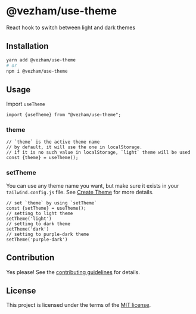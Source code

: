 # @vezham/use-theme

React hook to switch between light and dark themes

## Installation

```sh
yarn add @vezham/use-theme
# or
npm i @vezham/use-theme
```

## Usage

Import `useTheme`

```tsx
import {useTheme} from "@vezham/use-theme";
```

### theme

```tsx
// `theme` is the active theme name
// by default, it will use the one in localStorage.
// if it is no such value in localStorage, `light` theme will be used
const {theme} = useTheme();
```

### setTheme

You can use any theme name you want, but make sure it exists in your 
`tailwind.config.js` file. See [Create Theme](https://heroui.com/docs/customization/create-theme) for more details.

```tsx
// set `theme` by using `setTheme`
const {setTheme} = useTheme();
// setting to light theme
setTheme('light')
// setting to dark theme
setTheme('dark')
// setting to purple-dark theme
setTheme('purple-dark')
```

## Contribution

Yes please! See the
[contributing guidelines](https://github.com/vezham/heroui/blob/master/CONTRIBUTING.md)
for details.

## License

This project is licensed under the terms of the
[MIT license](https://github.com/vezham/heroui/blob/master/LICENSE).
